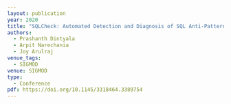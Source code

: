 ```yaml
---
layout: publication
year: 2020
title: "SQLCheck: Automated Detection and Diagnosis of SQL Anti-Patterns"
authors:
  - Prashanth Dintyala
  - Arpit Narechania
  - Joy Arulraj
venue_tags:
  - SIGMOD
venue: SIGMOD
type:
  - Conference
pdf: https://doi.org/10.1145/3318464.3389754
---
```

